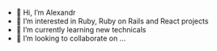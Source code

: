 - 👋 Hi, I’m Alexandr
- 👀 I’m interested in Ruby, Ruby on Rails and React projects
- 🌱 I’m currently learning new technicals
- 💞️ I’m looking to collaborate on ...

<!---
alex-matkov/alex-matkov is a ✨ special ✨ repository because its `README.md` (this file) appears on your GitHub profile.
You can click the Preview link to take a look at your changes.
--->
